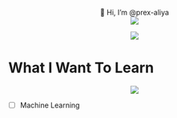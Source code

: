 <p align="center">
  👋 Hi, I’m @prex-aliya<br />
  
  <a href="https://streak-stats.demolab.com">
    <img src="https://streak-stats.demolab.com?user=prex-aliya&theme=transparent&hide_border=true&border_radius=50&date_format=j%20M%5B%20Y%5D" />
  </a>
</p>
  
<p align="center">
  <a href="https://skillicons.dev">
     <img src="https://skillicons.dev/icons?i=linux,md,latex,github,git,bash,c,rust,go,lua,html,css,neovim,vim&perline=9" />
  </a>
</p>

# What I Want To Learn
<p align="center">
  <a href="https://skillicons.dev">
     <img src="https://skillicons.dev/icons?i=nim,ipfs,bsd&perline=9" />
  </a>
</p>

- [ ] Machine Learning

